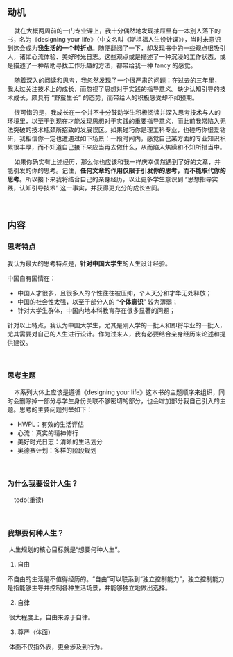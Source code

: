 ## 动机

    就在大概两周前的一门专业课上，我十分偶然地发现抽屉里有一本别人落下的书，名为《designing your life》（中文名叫《斯坦福人生设计课》），当时未意识到这会成为**我生活的一个转折点**。随便翻阅了一下，却发现书中的一些观点很吸引人，诸如心流体验、美好时光日志。这些观点或是描述了一种沉浸的工作状态，或是描述了一种帮助寻找工作乐趣的方法，都带给我一种 fancy 的感觉。

    随着深入的阅读和思考，我忽然发现了一个很严肃的问题：在过去的三年里，我太过关注技术上的成长，而忽视了思想对于实践的指导意义。缺少认知引导的技术成长，颇具有 “野蛮生长” 的态势，而带给人的积极感受却不如预期。

    很可惜的是，我成长在一个并不十分鼓动学生积极阅读并深入思考技术与人的环境里，以至于到现在才能发现思想对于实践的重要指导意义，而此前我常陷入无法突破的技术瓶颈所招致的发展误区。如果碰巧你是理工科专业，也碰巧你很爱钻研，我相信你一定也遭遇过如下场景：一段时间内，感觉自己某方面的专业知识积累很丰厚，而不知道自己接下来应当再去做什么，从而陷入焦躁和不知所措当中。

    如果你确实有上述经历，那么你也应该和我一样庆幸偶然遇到了好的文章，并能引发的你的思考。记住，**任何文章的作用仅限于引发你的思考，而不能取代你的思考**。所以接下来我将结合自己的亲身经历，以让更多学生意识到 “思想指导实践，认知引导技术” 这一事实，并获得更充分的成长空间。

    

## 内容

### 思考特点

我认为最大的思考特点是，**针对中国大学生**的人生设计经验。

中国自有国情在：

* 中国人才很多，且很多人的个性往往被压抑，个人天分和才华无处释放；
* 中国的社会性太强，以至于部分人的 “**个体意识**” 较为薄弱；
* 针对大学生群体，中国内地本科教育存在很多显著的问题；

针对以上特点，我认为中国大学生，尤其是刚入学的一批人和即将毕业的一批人，尤其需要对自己的人生进行设计。作为过来人，我有必要结合亲身经历来论述和提供建议。

    

### 思考主题

    本系列大体上应该是遵循《designing your life》这本书的主题顺序来组织，同时会删除掉一部分与学生身份关联不够密切的部分，也会增加部分我自己引入的主题。思考的主要问题列举如下：

* HWPL：有效的生活评估
* 心流：真实的精神修行
* 美好时光日志：清晰的生活划分
* 奥德赛计划：多样的阶段规划

    

### 为什么我要设计人生？

    todo(重读)

    

### 我想要何种人生？

​    人生规划的核心目标就是“想要何种人生”。

1. 自由

​    不自由的生活是不值得经历的。“自由”可以联系到“独立控制能力”，独立控制能力是指能够主导并控制各种生活场景，并能够独立地做出选择。

2. 自律

​    很大程度上，自由来源于自律。

3. 尊严（体面）

​    体面不仅指外表，更会涉及到行为。
